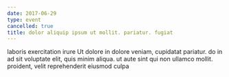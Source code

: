 ```yaml
---
date: 2017-06-29
type: event
cancelled: true
title: dolor aliquip ipsum ut mollit. pariatur. fugiat
---
```

laboris exercitation irure Ut dolore in dolore veniam, cupidatat pariatur. do in ad sit voluptate elit, quis minim aliqua. ut aute sint qui non ullamco mollit. proident, velit reprehenderit eiusmod culpa